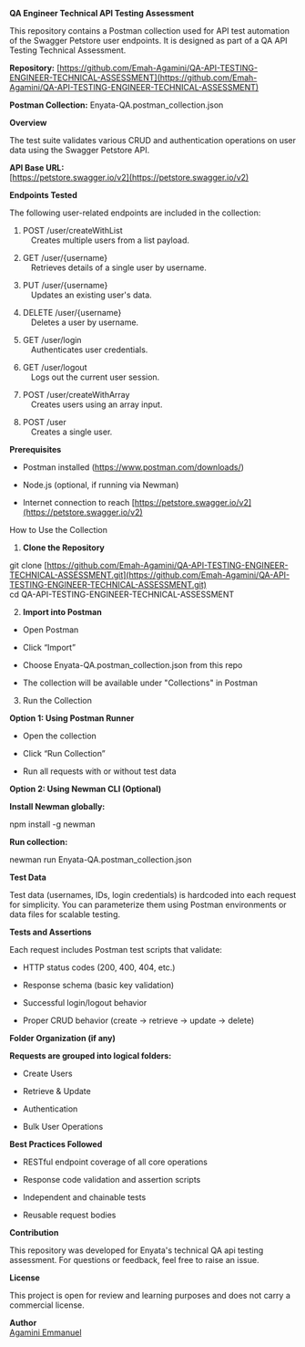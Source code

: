**QA Engineer Technical API Testing Assessment**

This repository contains a Postman collection used for API test automation of the Swagger Petstore user endpoints. It is designed as part of a QA API Testing Technical Assessment.

**Repository:** [https://github.com/Emah-Agamini/QA-API-TESTING-ENGINEER-TECHNICAL-ASSESSMENT](https://github.com/Emah-Agamini/QA-API-TESTING-ENGINEER-TECHNICAL-ASSESSMENT)

**Postman Collection:** Enyata-QA.postman\_collection.json

**Overview**

The test suite validates various CRUD and authentication operations on user data using the Swagger Petstore API.

**API Base URL:**  
 [https://petstore.swagger.io/v2](https://petstore.swagger.io/v2)

**Endpoints Tested**

The following user-related endpoints are included in the collection:

1. POST /user/createWithList  
     Creates multiple users from a list payload.

2. GET /user/{username}  
     Retrieves details of a single user by username.

3. PUT /user/{username}  
     Updates an existing user's data.

4. DELETE /user/{username}  
     Deletes a user by username.

5. GET /user/login  
     Authenticates user credentials.

6. GET /user/logout  
     Logs out the current user session.

7. POST /user/createWithArray  
     Creates users using an array input.

8. POST /user  
     Creates a single user.

**Prerequisites**

* Postman installed (https://www.postman.com/downloads/)

* Node.js (optional, if running via Newman)

* Internet connection to reach [https://petstore.swagger.io/v2](https://petstore.swagger.io/v2)

How to Use the Collection

1. **Clone the Repository**

git clone [https://github.com/Emah-Agamini/QA-API-TESTING-ENGINEER-TECHNICAL-ASSESSMENT.git](https://github.com/Emah-Agamini/QA-API-TESTING-ENGINEER-TECHNICAL-ASSESSMENT.git)  
 cd QA-API-TESTING-ENGINEER-TECHNICAL-ASSESSMENT

2. **Import into Postman**

* Open Postman

* Click “Import”

* Choose Enyata-QA.postman\_collection.json from this repo

* The collection will be available under "Collections" in Postman

3. Run the Collection

**Option 1: Using Postman Runner**

* Open the collection

* Click “Run Collection”

* Run all requests with or without test data

**Option 2: Using Newman CLI (Optional)**

**Install Newman globally:**

npm install \-g newman

**Run collection:**

newman run Enyata-QA.postman\_collection.json

**Test Data**

Test data (usernames, IDs, login credentials) is hardcoded into each request for simplicity. You can parameterize them using Postman environments or data files for scalable testing.

**Tests and Assertions**

Each request includes Postman test scripts that validate:

* HTTP status codes (200, 400, 404, etc.)

* Response schema (basic key validation)

* Successful login/logout behavior

* Proper CRUD behavior (create → retrieve → update → delete)

**Folder Organization (if any)**

**Requests are grouped into logical folders:**

* Create Users

* Retrieve & Update

* Authentication

* Bulk User Operations

**Best Practices Followed**

* RESTful endpoint coverage of all core operations

* Response code validation and assertion scripts

* Independent and chainable tests

* Reusable request bodies

**Contribution**

This repository was developed for Enyata's technical QA api testing assessment. For questions or feedback, feel free to raise an issue.

**License**

This project is open for review and learning purposes and does not carry a commercial license.

**Author**  
[Agamini Emmanuel](https://www.linkedin.com/in/emmanuel-agamini/)

